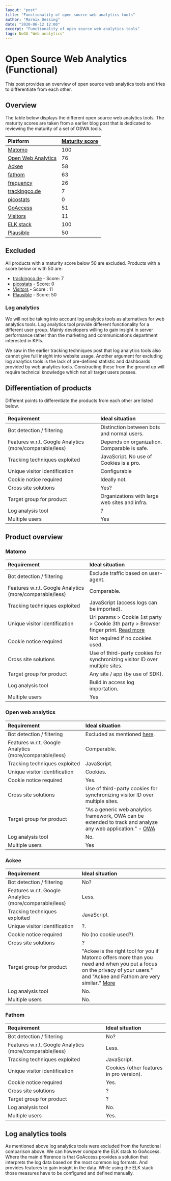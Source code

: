 ```yaml
---
layout: "post"
title: "Functionality of open source web analytics tools"
author: "Marnix Dessing"
date: "2020-06-12 12:00"
excerpt: "Functionality of open source web analytics tools"
tags: NoGA "Web analytics"
---
```


# Open Source Web Analytics (Functional)
This post provides an overview of open source web analytics tools and tries to differentiate from each other.

## Overview
The table below displays the different open source web analytics tools. The maturity scores are taken from a earlier blog post that is dedicated to reviewing the maturity of a set of OSWA tools.  

| Platform                                                      | [Maturity score](/oswa_comparison) |
|:--------------------------------------------------------------|:-----------------------------------|
| [Matomo](https://Matomo.org)                                  | 100                                |
| [Open Web Analytics](http://www.openwebanalytics.com/)        | 76                                 |
| [Ackee](https://github.com/electerious/Ackee)                 | 58                                 |
| [fathom](https://usefathom.com/)                              | 63                                 |
| [frequency](https://github.com/frequencyanalytics/frequency)  | 26                                 |
| [trackingco.de](https://github.com/fiatjaf/trackingco.de)     | 7                                  |
| [picostats](https://github.com/picostats/picostats)           | 0                                  |
| [GoAccess](https://goaccess.io/)                              | 51                                 |
| [Visitors](http://www.hping.org/visitors/)                    | 11                                 |
| [ELK stack](https://www.elastic.co/what-is/elk-stack)         | 100                                |
| [Plausible](https://plausible.io)                             | 50                                 |

## Excluded 
All products with a maturity score below 50 are excluded. Products with a score below or with 50 are:
* [trackingco.de](https://github.com/fiatjaf/trackingco.de) - Score: 7
* [picostats](https://github.com/picostats/picostats) - Score: 0
* [Visitors](http://www.hping.org/visitors/) - Score : 11
* [Plausible](https://plausible.io) - Score: 50

### Log analytics
We will not be taking into account log analytics tools as alternatives for web analytics tools. Log analytics tool provide different functionality for a different user group. Mainly developers willing to gain insight in server performance rather than the marketing and communications department interested in KPIs. 

We saw in the earlier tracking techniques post that log analytics tools also cannot give full insight into website usage. Another argument for excluding log analytics tools is the lack of pre-defined statistic and dashboards provided by web analytics tools. Constructing these from the ground up will require technical knowledge which not all target users posses.

## Differentiation of products
Different points to differentiate the products from each other are listed below. 

| Requirement                                             | Ideal situation                              |
|:--------------------------------------------------------|:---------------------------------------------|
| Bot detection / filtering                               | Distinction between bots and normal users.   |
| Features w.r.t. Google Analytics (more/comparable/less) | Depends on organization. Comparable is safe. |
| Tracking techniques exploited                           | JavaScript. No use of Cookies is a pro.      |
| Unique visitor identification                           | Configurable                                 | 
| Cookie notice required                                  | Ideally not.                                 |
| Cross site solutions                                    | Yes?                                         |
| Target group for product                                | Organizations with large web sites and infra.|
| Log analysis tool                                       | ?                                            |
| Multiple users                                          | Yes                                          |


## Product overview

### Matomo

| Requirement                                             | Ideal situation                                                              |
|:--------------------------------------------------------|:-----------------------------------------------------------------------------|
| Bot detection / filtering                               | Exclude traffic based on user-agent.                                         |
| Features w.r.t. Google Analytics (more/comparable/less) | Comparable.                                                                  |
| Tracking techniques exploited                           | JavaScript (access logs can be imported).                                    |
| Unique visitor identification                           | Url params > Cookie 1st party > Cookie 3th party > Browser finger print. [Read more](https://matomo.org/faq/general/#faq_21418)     | 
| Cookie notice required                                  | Not required if no cookies used.                                             |
| Cross site solutions                                    | Use of third-party cookies for synchronizing visitor ID over multiple sites. |
| Target group for product                                | Any site / app (by use of SDK).                                              |
| Log analysis tool                                       | Build in access log importation.                                             |   
| Multiple users                                          | Yes                                                                          |


### Open web analytics

| Requirement                                             | Ideal situation                                                              |
|:--------------------------------------------------------|:-----------------------------------------------------------------------------|
| Bot detection / filtering                               | Excluded as mentioned [here](http://www.openwebanalytics.com/?cat=12).       |
| Features w.r.t. Google Analytics (more/comparable/less) | Comparable.                                                                  |
| Tracking techniques exploited                           | JavaScript.                                                                  |
| Unique visitor identification                           | Cookies.                                                                     | 
| Cookie notice required                                  | Yes.                                                                         |
| Cross site solutions                                    | Use of third-party cookies for synchronizing visitor ID over multiple sites. |
| Target group for product                                | "As a generic web analytics framework, OWA can be extended to track and analyze any web application." - [OWA](https://github.com/padams/Open-Web-Analytics/wiki)            |
| Log analysis tool                                       | No.                                                                          |      
| Multiple users                                          | Yes                                                                          |


### Ackee

| Requirement                                             | Ideal situation                                                              |
|:--------------------------------------------------------|:-----------------------------------------------------------------------------|
| Bot detection / filtering                               | No?                                                                          |
| Features w.r.t. Google Analytics (more/comparable/less) | Less.                                                                        |
| Tracking techniques exploited                           | JavaScript.                                                                  |
| Unique visitor identification                           | ?.                                                                           | 
| Cookie notice required                                  | No (no cookie used?).                                                        |
| Cross site solutions                                    | ?                                                                            |
| Target group for product                                | "Ackee is the right tool for you if Matomo offers more than you need and when you put a focus on the privacy of your users." and "Ackee and Fathom are very similar." [More](https://github.com/electerious/Ackee/blob/master/docs/FAQ.md)    |
| Log analysis tool                                       | No.                                                                          |    
| Multiple users                                          | No.                                                                          |  


### Fathom

| Requirement                                             | Ideal situation                                                              |
|:--------------------------------------------------------|:-----------------------------------------------------------------------------|
| Bot detection / filtering                               | No?                                                                          |
| Features w.r.t. Google Analytics (more/comparable/less) | Less.                                                                        |
| Tracking techniques exploited                           | JavaScript.                                                                  |
| Unique visitor identification                           | Cookies (other features in pro version).                                     | 
| Cookie notice required                                  | Yes.                                                                         |
| Cross site solutions                                    | ?                                                                            |
| Target group for product                                | ?                                                                            |
| Log analysis tool                                       | No.                                                                          |    
| Multiple users                                          | Yes.                                                                         |  

## Log analytics tools
As mentioned above log analytics tools were excluded from the functional comparison above. We can however compare the ELK stack to GoAccess. Where the main difference is that GoAccess provides a solution that interprets the log data based on the most common log formats. And provides features to gain insight in the data. While using the ELK stack those measures have to be configured and defined manually.

